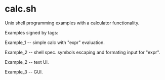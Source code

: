 calc.sh
=======

Unix shell programming examples with a calculator functionality.

Examples signed by tags:

Example_1 -- simple calc with "expr" evaluation.

Example_2 -- shell spec. symbols escaping and formating input for "expr".

Example_2 -- text UI.

Example_3 -- GUI.
